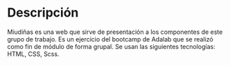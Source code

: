# Descripción
Miudiñas es una web que sirve de presentación a los componentes de este grupo de trabajo. Es un ejercicio del bootcamp de Adalab que se realizó como fin de módulo de forma grupal. Se usan las siguientes tecnologías: HTML, CSS, Scss.
